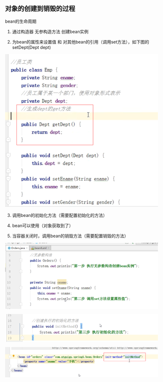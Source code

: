 对象的创建到销毁的过程
---

bean的生命周期

1. 通过构造器 无参构造方法 创建bean实例

2. 为bean的属性来设置值 和 对其他bean的引用（调用set方法），如下图的setDept(Dept dept)

![img_16.png](img_16.png)

3.  调用bean的初始化方法（需要配置初始化的方法）

4.  bean可以使用（对象获取到了）

5.  当容器关闭时，调用bean的销毁方法（需要配置销毁的方法）

![img_38.png](img_38.png)

![img_39.png](img_39.png)

![img_40.png](img_40.png)